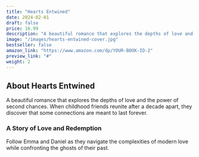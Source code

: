 ```yaml
---
title: "Hearts Entwined"
date: 2024-02-01
draft: false
price: 16.99
description: "A beautiful romance that explores the depths of love and the power of second chances."
image: "/images/hearts-entwined-cover.jpg"
bestseller: false
amazon_link: "https://www.amazon.com/dp/YOUR-BOOK-ID-2"
preview_link: "#"
weight: 2
---
```


## About Hearts Entwined

A beautiful romance that explores the depths of love and the power of second chances. When childhood friends reunite after a decade apart, they discover that some connections are meant to last forever.

### A Story of Love and Redemption

Follow Emma and Daniel as they navigate the complexities of modern love while confronting the ghosts of their past.
